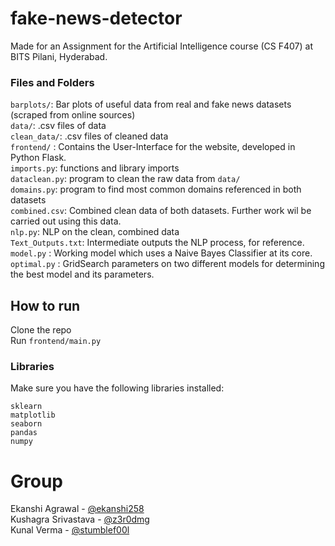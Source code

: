 # fake-news-detector
Made for an Assignment for the Artificial Intelligence course (CS F407) at BITS Pilani, Hyderabad.
### Files and Folders
`barplots/`: Bar plots of useful data from real and fake news datasets (scraped from online sources)  
`data/`: .csv files of data  
`clean_data/`: .csv files of cleaned data  
`frontend/` : Contains the User-Interface for the website, developed in Python Flask.  
`imports.py`: functions and library imports  
`dataclean.py`: program to clean the raw data from `data/`  
`domains.py`: program to find most common domains referenced in both datasets  
`combined.csv`: Combined clean data of both datasets. Further work wil be carried out using this data.  
`nlp.py`: NLP on the clean, combined data  
`Text_Outputs.txt`: Intermediate outputs the NLP process, for reference.  
`model.py` : Working model which uses a Naive Bayes Classifier at its core.  
`optimal.py` : GridSearch parameters on two different models for determining the best model and its parameters.

## How to run
Clone the repo  
Run ```frontend/main.py```  
### Libraries
Make sure you have the following libraries installed:
```
sklearn  
matplotlib  
seaborn  
pandas  
numpy
```
# Group
Ekanshi Agrawal - [@ekanshi258](https://github.com/ekanshi258)  
Kushagra Srivastava - [@z3r0dmg](https://github.com/z3r0dmg)  
Kunal Verma - [@stumblef00l](https://github.com/stumblef00l)  

